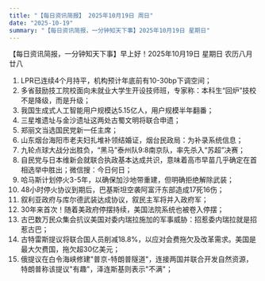 ```yaml
---
title: "【每日资讯简报】 2025年10月19日 周日"
date: "2025-10-19"
summary: "【每日资讯简报，一分钟知天下事】2025年10月19日 星期日"
---
```


【每日资讯简报，一分钟知天下事】早上好！2025年10月19日  星期日  农历八月廿八

1. LPR已连续4个月持平，机构预计年底前有10-30bp下调空间；
2. 多省鼓励技工院校面向未就业大学生开设技师班，专家称：本科生“回炉”技校不是降级，而是升级；
3. 我国生成式人工智能用户规模达5.15亿人，用户规模半年翻番；
4. 三星堆遗址与金沙遗址这两处古蜀文明将联合申遗；
5. 郑丽文当选国民党新一任主席；
6. 山东烟台海阳市老夫妇扎堆补领结婚证，烟台民政局：为补录系统信息；
7. 九轮点球大战分出胜负，“黑马”泰州队9:8南京队，率先杀入“苏超”决赛；
8. 自民党与日本维新会就联合执政基本达成共识，意味着高市早苗几乎确定在首相选举中胜出；微信搜：今日何日；
9. 哈马斯计划停火3-5年，以确保加沙地带重建，但明确拒绝解除武装；
10. 48小时停火协议到期后，巴基斯坦空袭阿富汗东部造成17死16伤；
11. 叙利亚政府与库尔德武装达成协议，叙民主军将并入政府军；
12. 30年来首次！随着美政府停摆持续，美国法院系统也被卷入停摆；
13. 古巴数万民众集会抗议美国对委内瑞拉施加的军事威胁：招惹委内瑞拉就是招惹古巴；
14. 古特雷斯提议将联合国人员削减18.8%，以应对会费拖欠及改革需求。美国是最大欠费国，拖欠超30亿美元；
15. 俄提议在白令海峡修建"普京-特朗普隧道"，连接两国并联合开发自然资源，特朗普称该提议"有趣"，泽连斯基则表示"不满"；